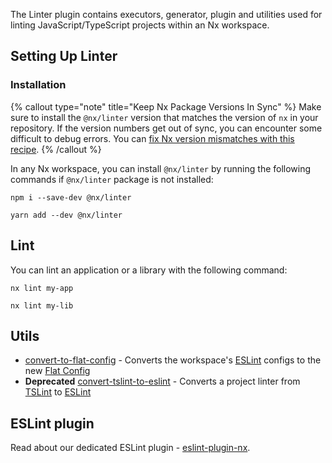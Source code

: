 The Linter plugin contains executors, generator, plugin and utilities used for linting JavaScript/TypeScript projects within an Nx workspace.

## Setting Up Linter

### Installation

{% callout type="note" title="Keep Nx Package Versions In Sync" %}
Make sure to install the `@nx/linter` version that matches the version of `nx` in your repository. If the version numbers get out of sync, you can encounter some difficult to debug errors. You can [fix Nx version mismatches with this recipe](/recipes/tips-n-tricks/keep-nx-versions-in-sync).
{% /callout %}

In any Nx workspace, you can install `@nx/linter` by running the following commands if `@nx/linter` package is not installed:

```shell
npm i --save-dev @nx/linter
```

```shell
yarn add --dev @nx/linter
```

## Lint

You can lint an application or a library with the following command:

```shell
nx lint my-app
```

```shell
nx lint my-lib
```

## Utils

- [convert-to-flat-config](/nx-api/linter/generators/convert-to-flat-config) - Converts the workspace's [ESLint](https://eslint.org/) configs to the new [Flat Config](https://eslint.org/blog/2022/08/new-config-system-part-2)
- **Deprecated** [convert-tslint-to-eslint](/nx-api/angular/generators/convert-tslint-to-eslint) - Converts a project linter from [TSLint](https://palantir.github.io/tslint/) to [ESLint](https://eslint.org/)

## ESLint plugin

Read about our dedicated ESLint plugin - [eslint-plugin-nx](/nx-api/eslint-plugin/documents/overview).
